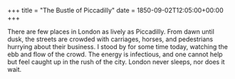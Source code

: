 +++
title = "The Bustle of Piccadilly"
date = 1850-09-02T12:05:00+00:00
+++

There are few places in London as lively as Piccadilly. From dawn until dusk, the streets are crowded with carriages, horses, and pedestrians hurrying about their business. I stood by for some time today, watching the ebb and flow of the crowd. The energy is infectious, and one cannot help but feel caught up in the rush of the city. London never sleeps, nor does it wait.